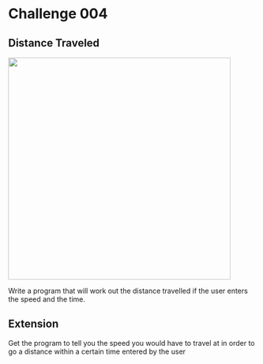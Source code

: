 # Challenge 004

## Distance Traveled

<img src="https://user-images.githubusercontent.com/72005563/160299632-519d985e-9dbe-4d60-a049-b694e7281190.png" width="450">

Write a program that will work out the distance travelled if the user enters the speed and the time.
## Extension
Get the program to tell you the speed you would have to travel
at in order to go a distance within a certain time entered by the
user